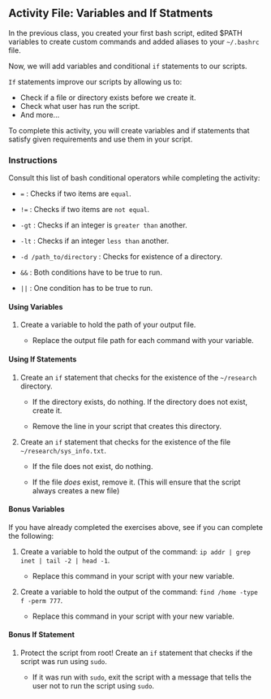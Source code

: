 ## Activity File: Variables and If Statments

In the previous class, you created your first bash script, edited $PATH variables to create custom commands and added aliases to your `~/.bashrc` file.

Now, we will add variables and conditional `if` statements to our scripts.

`If` statements improve our scripts by allowing us to:

- Check if a file or directory exists before we create it.
- Check what user has run the script.
- And more...

To complete this activity, you will create variables and if statements that satisfy given requirements and use them in your script.

### Instructions

Consult this list of bash conditional operators while completing the activity:

- `=` : Checks if two items are `equal`.

- `!=` : Checks if two items are `not equal`.

- `-gt` : Checks if an integer is `greater than` another.

- `-lt` : Checks if an integer `less than` another.

- `-d /path_to/directory` : Checks for existence of a directory.

- `&&` : Both conditions have to be true to run.

- `||` : One condition has to be true to run.


#### Using Variables

1. Create a variable to hold the path of your output file.

    - Replace the output file path for each command with your variable.

#### Using If Statements

1. Create an `if` statement that checks for the existence of the `~/research` directory.

    - If the directory exists, do nothing. If the directory does not exist, create it.

    - Remove the line in your script that creates this directory.

2. Create an `if` statement that checks for the existence of the file `~/research/sys_info.txt`.

    - If the file does not exist, do nothing.

    - If the file _does_ exist, remove it. (This will ensure that the script always creates a new file)

#### Bonus Variables
If you have already completed the exercises above, see if you can complete the following:

1. Create a variable to hold the output of the command: `ip addr | grep inet | tail -2 | head -1`.

    - Replace this command in your script with your new variable.

2. Create a variable to hold the output of the command: `find /home -type f -perm 777`.

    - Replace this command in your script with your new variable.

#### Bonus If Statement

1. Protect the script from root! Create an `if` statement that checks if the script was run using `sudo`.

    - If it was run with `sudo`, exit the script with a message that tells the user not to run the script using `sudo`.

